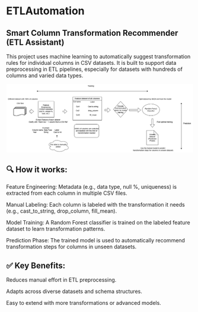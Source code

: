# ETLAutomation

## Smart Column Transformation Recommender (ETL Assistant)
This project uses machine learning to automatically suggest transformation rules for individual columns in CSV datasets. It is built to support data preprocessing in ETL pipelines, especially for datasets with hundreds of columns and varied data types.

![alt text](ETLAutomation.png)

## 🔍 How it works:
Feature Engineering: Metadata (e.g., data type, null %, uniqueness) is extracted from each column in multiple CSV files.

Manual Labeling: Each column is labeled with the transformation it needs (e.g., cast_to_string, drop_column, fill_mean).

Model Training: A Random Forest classifier is trained on the labeled feature dataset to learn transformation patterns.

Prediction Phase: The trained model is used to automatically recommend transformation steps for columns in unseen datasets.

## ✅ Key Benefits:
Reduces manual effort in ETL preprocessing.

Adapts across diverse datasets and schema structures.

Easy to extend with more transformations or advanced models.
